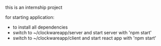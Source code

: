 this is an internship project

for starting application:
- to install all dependencies 
- switch to ~/clockwareapp/server and start     server with 'npm start'
- switch to ~/clockwareapp/client and start react app with 'npm start'